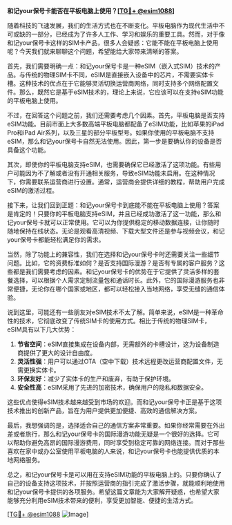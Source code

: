 **和记your保号卡能否在平板电脑上使用？[[TG💪+ @esim1088](https://t.me/s/esim1088)]**

随着科技的飞速发展，我们的生活方式也在不断变化。平板电脑作为现代生活中不可或缺的一部分，已经成为了许多人工作、学习和娱乐的重要工具。然而，对于像和记your保号卡这样的SIM卡产品，很多人会疑惑：它能不能在平板电脑上使用呢？今天我们就来聊聊这个问题，希望能给大家带来清晰的答案。

首先，我们需要明确一点：和记your保号卡是一种eSIM（嵌入式SIM）技术的产品。与传统的物理SIM卡不同，eSIM是直接嵌入设备中的芯片，不需要实体卡槽。这种技术的优点在于它能够灵活切换运营商网络，同时支持多个网络配置文件。那么，既然它是基于eSIM技术的，理论上来说，它应该可以在支持eSIM功能的平板电脑上使用。

不过，在回答这个问题之前，我们还需要考虑几个因素。首先，平板电脑是否支持eSIM功能。目前市面上大多数高端平板电脑都配备了eSIM功能，比如苹果的iPad Pro和iPad Air系列，以及三星的部分平板型号。如果你使用的平板电脑不支持eSIM，那么和记your保号卡自然无法使用。因此，第一步是要确认你的设备是否具备这个功能。

其次，即使你的平板电脑支持eSIM，也需要确保它已经激活了这项功能。有些用户可能因为不了解或者没有开通相关服务，导致eSIM功能未启用。在这种情况下，你需要联系运营商进行设置。通常，运营商会提供详细的教程，帮助用户完成eSIM的激活过程。

接下来，让我们回到正题：和记your保号卡到底能不能在平板电脑上使用？答案是肯定的！只要你的平板电脑支持eSIM，并且已经成功激活了这一功能，那么和记your保号卡就可以正常使用。它可以为你提供稳定的移动数据连接，让你随时随地保持在线状态。无论是观看高清视频、下载大型文件还是参与视频会议，和记your保号卡都能轻松满足你的需求。

当然，除了功能上的兼容性，我们在选择和记your保号卡时还需要关注一些细节问题。比如，它的资费标准如何？是否支持国际漫游？是否有专属的客户服务？这些都是我们需要考虑的因素。和记your保号卡的优势在于它提供了灵活多样的套餐选择，可以根据个人需求定制流量包和通话时长。此外，它的国际漫游服务也非常便捷，无论你在哪个国家或地区，都可以轻松接入当地网络，享受无缝的通信体验。

说到这里，可能还有一些朋友对eSIM技术不太了解。简单来说，eSIM是一种革命性的技术，它彻底改变了传统SIM卡的使用方式。相比于传统的物理SIM卡，eSIM具有以下几大优势：

1. **节省空间**：eSIM直接集成在设备内部，无需额外的卡槽设计，这为设备制造商提供了更大的设计自由度。
2. **灵活性强**：用户可以通过OTA（空中下载）技术远程更改运营商配置文件，无需更换实体卡。
3. **环保友好**：减少了实体卡的生产和废弃，有助于保护环境。
4. **安全性高**：eSIM采用了先进的加密技术，确保用户的隐私和数据安全。

这些优点使得eSIM技术越来越受到市场的欢迎。而和记your保号卡正是基于这项技术推出的创新产品，旨在为用户提供更加便捷、高效的通信解决方案。

最后，我想强调的是，选择适合自己的通信方案非常重要。如果你经常需要在外出差或者旅行，那么和记your保号卡的国际漫游功能无疑是一个很好的选择。它可以帮助你避免高昂的国际漫游费用，同时享受到稳定可靠的网络连接。而对于那些喜欢在家中或办公室使用平板电脑的人来说，和记your保号卡也能提供优质的本地网络服务。

总之，和记your保号卡是可以用在支持eSIM功能的平板电脑上的。只要你确认了自己的设备支持这项技术，并按照运营商的指引完成了激活步骤，就能顺利地使用和记your保号卡提供的各项服务。希望这篇文章能为大家解开疑惑，也希望大家能够充分利用eSIM技术带来的便利，享受更加智能、便捷的生活方式。

[[TG💪+ @esim1088](https://t.me/s/esim1088) ![Image](https://i.postimg.cc/4NQfJmqS/Snipaste-2025-05-13-00-14-12.png)]